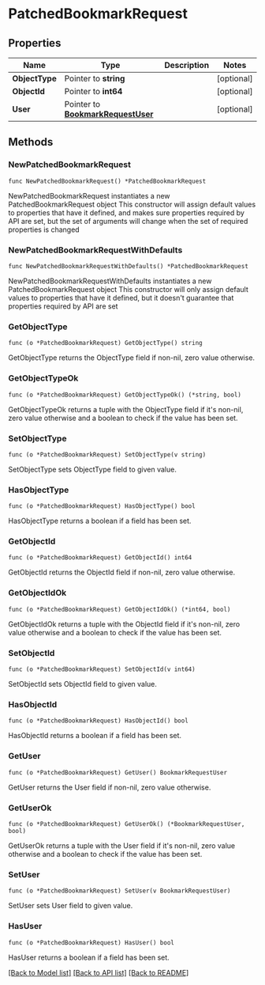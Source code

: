 # PatchedBookmarkRequest

## Properties

Name | Type | Description | Notes
------------ | ------------- | ------------- | -------------
**ObjectType** | Pointer to **string** |  | [optional] 
**ObjectId** | Pointer to **int64** |  | [optional] 
**User** | Pointer to [**BookmarkRequestUser**](BookmarkRequestUser.md) |  | [optional] 

## Methods

### NewPatchedBookmarkRequest

`func NewPatchedBookmarkRequest() *PatchedBookmarkRequest`

NewPatchedBookmarkRequest instantiates a new PatchedBookmarkRequest object
This constructor will assign default values to properties that have it defined,
and makes sure properties required by API are set, but the set of arguments
will change when the set of required properties is changed

### NewPatchedBookmarkRequestWithDefaults

`func NewPatchedBookmarkRequestWithDefaults() *PatchedBookmarkRequest`

NewPatchedBookmarkRequestWithDefaults instantiates a new PatchedBookmarkRequest object
This constructor will only assign default values to properties that have it defined,
but it doesn't guarantee that properties required by API are set

### GetObjectType

`func (o *PatchedBookmarkRequest) GetObjectType() string`

GetObjectType returns the ObjectType field if non-nil, zero value otherwise.

### GetObjectTypeOk

`func (o *PatchedBookmarkRequest) GetObjectTypeOk() (*string, bool)`

GetObjectTypeOk returns a tuple with the ObjectType field if it's non-nil, zero value otherwise
and a boolean to check if the value has been set.

### SetObjectType

`func (o *PatchedBookmarkRequest) SetObjectType(v string)`

SetObjectType sets ObjectType field to given value.

### HasObjectType

`func (o *PatchedBookmarkRequest) HasObjectType() bool`

HasObjectType returns a boolean if a field has been set.

### GetObjectId

`func (o *PatchedBookmarkRequest) GetObjectId() int64`

GetObjectId returns the ObjectId field if non-nil, zero value otherwise.

### GetObjectIdOk

`func (o *PatchedBookmarkRequest) GetObjectIdOk() (*int64, bool)`

GetObjectIdOk returns a tuple with the ObjectId field if it's non-nil, zero value otherwise
and a boolean to check if the value has been set.

### SetObjectId

`func (o *PatchedBookmarkRequest) SetObjectId(v int64)`

SetObjectId sets ObjectId field to given value.

### HasObjectId

`func (o *PatchedBookmarkRequest) HasObjectId() bool`

HasObjectId returns a boolean if a field has been set.

### GetUser

`func (o *PatchedBookmarkRequest) GetUser() BookmarkRequestUser`

GetUser returns the User field if non-nil, zero value otherwise.

### GetUserOk

`func (o *PatchedBookmarkRequest) GetUserOk() (*BookmarkRequestUser, bool)`

GetUserOk returns a tuple with the User field if it's non-nil, zero value otherwise
and a boolean to check if the value has been set.

### SetUser

`func (o *PatchedBookmarkRequest) SetUser(v BookmarkRequestUser)`

SetUser sets User field to given value.

### HasUser

`func (o *PatchedBookmarkRequest) HasUser() bool`

HasUser returns a boolean if a field has been set.


[[Back to Model list]](../README.md#documentation-for-models) [[Back to API list]](../README.md#documentation-for-api-endpoints) [[Back to README]](../README.md)


